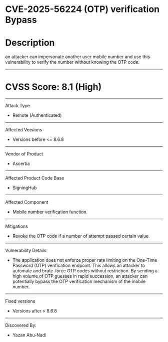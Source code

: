 # CVE-2025-56224 (OTP) verification Bypass

# Description

an attacker can impersonate another user mobile number and use this vulnerability to verify the number without knowing the OTP code.

 ------------------------------------------

# CVSS Score: 8.1 (High)

------------------------------------------
 Attack Type

 * Remote (Authenticated)
   
------------------------------------------

 Affected Versions

* Versions before <= 8.6.8

------------------------------------------
 Vendor of Product

*  Ascertia

 ------------------------------------------

  Affected Product Code Base
  
* SigningHub

 ------------------------------------------

  Affected Component
  
* Mobile number verification function.

 ------------------------------------------ 
 
 Mitigations

* Revoke the OTP code if a number of attempt passed certain value.
  
------------------------------------------
Vulnerability Details

* The application does not enforce proper rate limiting on the One-Time Password (OTP) verification endpoint. This allows an attacker to automate and brute-force OTP codes without restriction. By sending a high volume of OTP guesses in rapid succession, an attacker can potentially bypass the OTP verification mechanism of the mobile number.

------------------------------------------

 Fixed versions
 *  Versions after > 8.6.8 
 
------------------------------------------

 Discovered By:
 * Yazan Abu-Nadi
